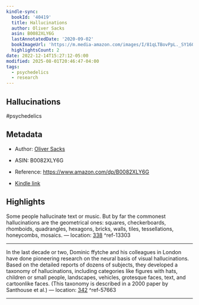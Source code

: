```yaml
---
kindle-sync:
  bookId: '40419'
  title: Hallucinations
  author: Oliver Sacks
  asin: B0082XLY6G
  lastAnnotatedDate: '2020-09-02'
  bookImageUrl: 'https://m.media-amazon.com/images/I/81qLTBovPpL._SY160.jpg'
  highlightsCount: 2
date: 2022-12-14T15:27:12-05:00
modified: 2025-08-01T20:46:47-04:00
tags:
  - psychedelics
  - research
---
```

## Hallucinations

#psychedelics

## Metadata

* Author: [Oliver Sacks](https://www.amazon.com/Oliver-Sacks/e/B000APZZY6/ref=dp_byline_cont_ebooks_1)

* ASIN: B0082XLY6G

* Reference: <https://www.amazon.com/dp/B0082XLY6G>

* [Kindle link](kindle://book?action=open&asin=B0082XLY6G)

## Highlights

Some people hallucinate text or music. But by far the commonest hallucinations are the geometrical ones: squares, checkerboards, rhomboids, quadrangles, hexagons, bricks, walls, tiles, tessellations, honeycombs, mosaics. — location: [338](kindle://book?action=open&asin=B0082XLY6G&location=338) ^ref-13303

---

In the last decade or two, Dominic ffytche and his colleagues in London have done pioneering research on the neural basis of visual hallucinations. Based on the detailed reports of dozens of subjects, they developed a taxonomy of hallucinations, including categories like figures with hats, children or small people, landscapes, vehicles, grotesque faces, text, and cartoonlike faces. (This taxonomy is described in a 2000 paper by Santhouse et al.) — location: [342](kindle://book?action=open&asin=B0082XLY6G&location=342) ^ref-57663

---
